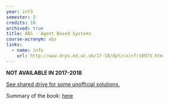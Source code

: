 ```yaml
---
year: inf3
semester: 2
credits: 10
archived: true
title: ABS - Agent Based Systems
course-acronym: abs
links:
  - name: info
    url: http://www.drps.ed.ac.uk/17-18/dpt/cxinfr10073.htm
---
```

**NOT AVAILABLE IN 2017-2018**

<u>See shared drive for some unofficial solutions.</u>

Summary of the book: [here](https://drive.google.com/open?id=0B81_cQATQifeZ0NQTUdDVk1EVE0&authuser=0)
